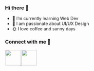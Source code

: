 ### Hi there 👋

- 🌱 I’m currently learning Web Dev
- 💬 I am passionate about UI/UX Design
- :sun_with_face: I love coffee and sunny days

### Connect with me :iphone:

  <div class="social-icons-image">
                <a href="https://twitter.com/Antoniaaaa____">
                   <img src="https://img.icons8.com/office/80/000000/twitter.png" width="50px"/>
                </a>
              <a href="https://www.linkedin.com/in/nicoleta-nicolae-b81a9a20a/">
                   <img src="https://img.icons8.com/office/80/000000/linkedin.png" width="50px"/>
              </a>
  </div>

